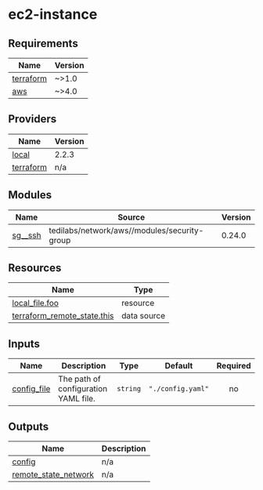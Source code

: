 # ec2-instance

<!-- BEGINNING OF PRE-COMMIT-TERRAFORM DOCS HOOK -->
## Requirements

| Name | Version |
|------|---------|
| <a name="requirement_terraform"></a> [terraform](#requirement\_terraform) | ~>1.0 |
| <a name="requirement_aws"></a> [aws](#requirement\_aws) | ~>4.0 |

## Providers

| Name | Version |
|------|---------|
| <a name="provider_local"></a> [local](#provider\_local) | 2.2.3 |
| <a name="provider_terraform"></a> [terraform](#provider\_terraform) | n/a |

## Modules

| Name | Source | Version |
|------|--------|---------|
| <a name="module_sg__ssh"></a> [sg\_\_ssh](#module\_sg\_\_ssh) | tedilabs/network/aws//modules/security-group | 0.24.0 |

## Resources

| Name | Type |
|------|------|
| [local_file.foo](https://registry.terraform.io/providers/hashicorp/local/latest/docs/resources/file) | resource |
| [terraform_remote_state.this](https://registry.terraform.io/providers/hashicorp/terraform/latest/docs/data-sources/remote_state) | data source |

## Inputs

| Name | Description | Type | Default | Required |
|------|-------------|------|---------|:--------:|
| <a name="input_config_file"></a> [config\_file](#input\_config\_file) | The path of configuration YAML file. | `string` | `"./config.yaml"` | no |

## Outputs

| Name | Description |
|------|-------------|
| <a name="output_config"></a> [config](#output\_config) | n/a |
| <a name="output_remote_state_network"></a> [remote\_state\_network](#output\_remote\_state\_network) | n/a |
<!-- END OF PRE-COMMIT-TERRAFORM DOCS HOOK -->
